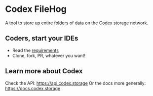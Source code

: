 # Codex FileHog
A tool to store up entire folders of data on the Codex storage network.

## Coders, start your IDEs
- Read the [requirements](/docs/requirements.md) 
- Clone, fork, PR, whatever you want!

## Learn more about Codex
Check the API: https://api.codex.storage
Or the docs more generally: https://docs.codex.storage
